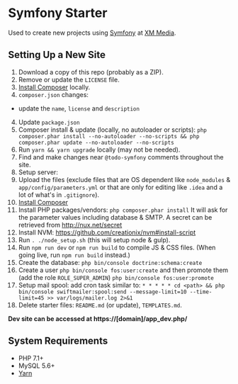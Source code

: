 # Symfony Starter

Used to create new projects using [Symfony](http://symfony.com/) at [XM Media](https://www.xmmedia.com/).

## Setting Up a New Site

1. Download a copy of this repo (probably as a ZIP).
2. Remove or update the `LICENSE` file.
2. [Install Composer](https://getcomposer.org/download/) locally.
3. `composer.json` changes:
  - update the `name`, `license` and `description`
4. Update `package.json`
5. Composer install & update (locally, no autoloader or scripts): `php composer.phar install --no-autoloader --no-scripts && php composer.phar update --no-autoloader --no-scripts`
6. Run `yarn && yarn upgrade` locally (may not be needed).
7. Find and make changes near `@todo-symfony` comments throughout the site.
8. Setup server:
  1. Upload the files (exclude files that are OS dependent like `node_modules` & `app/config/parameters.yml` or that are only for editing like `.idea` and a lot of what's in `.gitignore`).
  2. [Install Composer](https://getcomposer.org/download/)
  3. Install PHP packages/vendors: `php composer.phar install` It will ask for the parameter values including database & SMTP. A secret can be retrieved from http://nux.net/secret
  4. Install NVM: https://github.com/creationix/nvm#install-script
  5. Run `. ./node_setup.sh` (this will setup node & gulp).
  7. Run `npm run dev` or `npm run build` to compile JS & CSS files. (When going live, run `npm run build` instead.)
  8. Create the database: `php bin/console doctrine:schema:create`
  11. Create a user `php bin/console fos:user:create` and then promote them (add the role `ROLE_SUPER_ADMIN`) `php bin/console fos:user:promote`
  12. Setup mail spool: add cron task similar to: `* * * * * cd <path> && php bin/console swiftmailer:spool:send --message-limit=10 --time-limit=45 >> var/logs/mailer.log 2>&1`
9. Delete starter files: `README.md` (or update), `TEMPLATES.md`.

**Dev site can be accessed at https://[domain]/app_dev.php/**

## System Requirements

  - PHP 7.1+
  - MySQL 5.6+
  - [Yarn](https://yarnpkg.com/en/docs/install)
